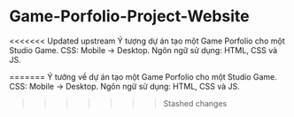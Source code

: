 # Game-Porfolio-Project-Website
<<<<<<< Updated upstream
Ý tượng dự án tạo một Game Porfolio cho một Studio Game. 
CSS: Mobile -> Desktop.
Ngôn ngữ sử dụng: HTML, CSS và JS.

=======
Ý tưởng về dự án tạo một Game Porfolio cho một Studio Game. 
CSS: Mobile -> Desktop. 
Ngôn ngữ sử dụng: HTML, CSS và JS.
>>>>>>> Stashed changes
